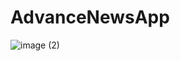 # AdvanceNewsApp
![image (2)](https://user-images.githubusercontent.com/47485482/93565123-7589ab80-f9a8-11ea-9fce-a557ef24072d.png)
